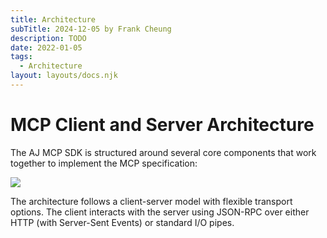 ```yaml
---
title: Architecture
subTitle: 2024-12-05 by Frank Cheung
description: TODO
date: 2022-01-05
tags:
  - Architecture
layout: layouts/docs.njk
---
```

# MCP Client and Server Architecture
The AJ MCP SDK is structured around several core components that work together to implement the MCP specification:

![](/asset/imgs/a-1.jpg)

The architecture follows a client-server model with flexible transport options. The client interacts with the server using JSON-RPC over either HTTP (with Server-Sent Events) or standard I/O pipes.